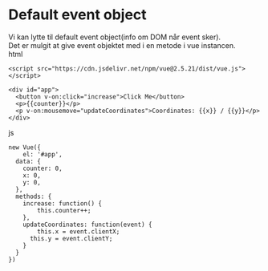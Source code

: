 # Default event object 
Vi kan lytte til default event object(info om DOM når event sker).  
Det er mulgit at give event objektet med i en metode i vue instancen.  
html  
```
<script src="https://cdn.jsdelivr.net/npm/vue@2.5.21/dist/vue.js"></script>

<div id="app">
  <button v-on:click="increase">Click Me</button>
  <p>{{counter}}</p>
  <p v-on:mousemove="updateCoordinates">Coordinates: {{x}} / {{y}}</p>
</div>
```
js
```
new Vue({
	el: '#app',
  data: {
  	counter: 0,
    x: 0,
    y: 0,
  },
  methods: {
  	increase: function() {
    	this.counter++;
    },
    updateCoordinates: function(event) {
    	this.x = event.clientX;
      this.y = event.clientY;
    }
  }
})
```
